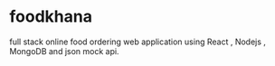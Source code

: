 # foodkhana 


full stack online food ordering web application using React , Nodejs , MongoDB and json mock api. 
